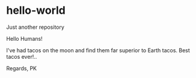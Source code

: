 # hello-world
Just another repository

Hello Humans!

I've had tacos on the moon and find them far superior to Earth tacos.
Best tacos ever!..

Regards,
PK
